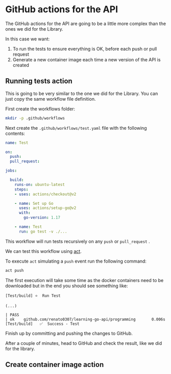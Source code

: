 # GitHub actions for the API

The GitHub actions for the API are going to be a little more complex than
the ones we did for the Library.

In this case we want:

1. To run the tests to ensure everything is OK, before each push or
pull request
1. Generate a new container image each time a new version of the API is created

## Running tests action

This is going to be very similar to the one we did for the Library. You can just
copy the same workflow file definition.

First create the workflows folder:

```sh
mkdir -p .github/workflows
```

Next create the `.github/workflows/test.yaml` file with the following contents:

```yaml
name: Test

on:
  push:
  pull_request:

jobs:

  build:
    runs-on: ubuntu-latest
    steps:
    - uses: actions/checkout@v2

    - name: Set up Go
      uses: actions/setup-go@v2
      with:
        go-version: 1.17

    - name: Test
      run: go test -v ./...
```

This workflow will run tests recursively on any `push` or `pull_request` .

We can test this workflow using [act](it2-github-action-running-locally.md).

To execute `act` simulating a `push` event run the following command:

```sh
act push
```

The first execution will take some time as the docker containers need to be
downloaded but in the end you should see something like:

```
[Test/build] ⭐  Run Test

(...)

| PASS
| ok    github.com/renato0307/learning-go-api/programming       0.006s
[Test/build]   ✅  Success - Test
```

Finish up by committing and pushing the changes to GitHub.

After a couple of minutes, head to GitHub and check the result, like we did
for the library.


## Create container image action